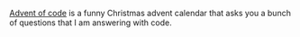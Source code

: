 [Advent of code](https://adventofcode.com/) is a funny Christmas advent calendar that asks you a bunch of questions that I am answering with code.
